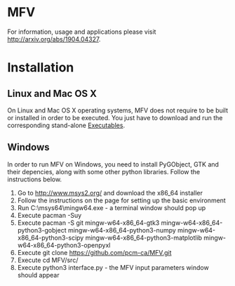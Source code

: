 # MFV

For information, usage and applications please visit http://arxiv.org/abs/1904.04327.


Installation
============

Linux and Mac OS X
-------------------

On Linux and Mac OS X operating systems, MFV does not require to be built or installed in order to be executed. You just have to download and run the corresponding stand-alone <a href="https://github.com/pcm-ca/MFV/tree/master/executable">Executables</a>.

Windows
-------

In order to run MFV on Windows, you need to install PyGObject, GTK and their depencies, along with some other python libraries. Follow the instructions below.

1. Go to http://www.msys2.org/ and download the x86_64 installer
2. Follow the instructions on the page for setting up the basic environment
3. Run C:\msys64\mingw64.exe - a terminal window should pop up
4. Execute pacman -Suy
5. Execute pacman -S git mingw-w64-x86_64-gtk3 mingw-w64-x86_64-python3-gobject mingw-w64-x86_64-python3-numpy mingw-w64-x86_64-python3-scipy mingw-w64-x86_64-python3-matplotlib mingw-w64-x86_64-python3-openpyxl
6. Execute git clone https://github.com/pcm-ca/MFV.git
7. Execute cd MFV/src/
8. Execute python3 interface.py - the MFV input parameters window should appear


